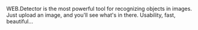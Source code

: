 WEB.Detector is the most powerful tool for recognizing objects in images.
Just upload an image, and you'll see what's in there. Usability, fast, beautiful...